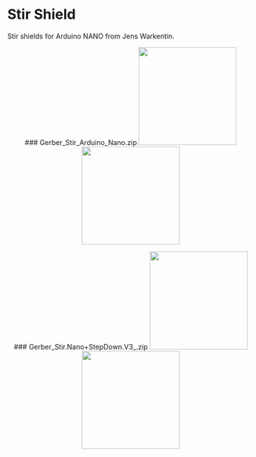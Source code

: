 # Stir Shield

Stir shields for Arduino NANO from Jens Warkentin.


<p align="center">
### Gerber_Stir_Arduino_Nano.zip
<img src="https://github.com/micworg/stir/blob/master/nanoshield/images/top.png" width=200>
<img src="https://github.com/micworg/stir/blob/master/nanoshield/images/bottom.png" width=200>
</p>


<p align="center">
### Gerber_Stir.Nano+StepDown.V3_.zip
<img src="https://github.com/micworg/stir/blob/master/nanoshield/images/topv3.png" width=200>
<img src="https://github.com/micworg/stir/blob/master/nanoshield/images/bottomv3.png" width=200>
</p>

